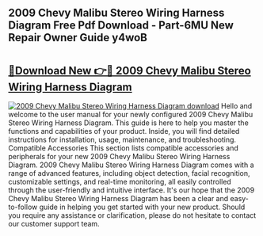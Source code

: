 ## 2009 Chevy Malibu Stereo Wiring Harness Diagram Free Pdf Download - Part-6MU New Repair Owner Guide y4woB

# <h2><a href="http://dfm60l0.blite.top/?on=2009+Chevy+Malibu+Stereo+Wiring+Harness+Diagram">🔗Download New 👉🔴 2009 Chevy Malibu Stereo Wiring Harness Diagram</a></h2>

[![2009 Chevy Malibu Stereo Wiring Harness Diagram download](https://i.imgur.com/lujVjoI.png)](http://dfm60l0.blite.top/?on=2009+Chevy+Malibu+Stereo+Wiring+Harness+Diagram)
Hello and welcome to the user manual for your newly configured 2009 Chevy Malibu Stereo Wiring Harness Diagram. This guide is here to help you master the functions and capabilities of your product. Inside, you will find detailed instructions for installation, usage, maintenance, and troubleshooting. Compatible Accessories This section lists compatible accessories and peripherals for your new 2009 Chevy Malibu Stereo Wiring Harness Diagram. 2009 Chevy Malibu Stereo Wiring Harness Diagram comes with a range of advanced features, including object detection, facial recognition, customizable settings, and real-time monitoring, all easily controlled through the user-friendly and intuitive interface. It's our hope that the 2009 Chevy Malibu Stereo Wiring Harness Diagram has been a clear and easy-to-follow guide in helping you get started with your new product. Should you require any assistance or clarification, please do not hesitate to contact our customer support team.
